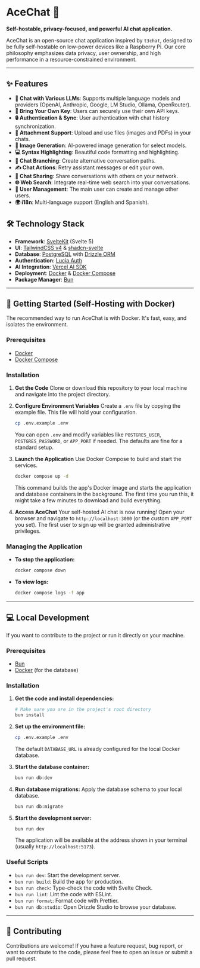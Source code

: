 # AceChat 🚀

**Self-hostable, privacy-focused, and powerful AI chat application.**

AceChat is an open-source chat application inspired by `t3chat`, designed to be fully self-hostable on low-power devices like a Raspberry Pi. Our core philosophy emphasizes data privacy, user ownership, and high performance in a resource-constrained environment.

<!-- Placeholder for a screenshot or demo GIF -->
<!-- ![AceChat Demo](link-to-your-demo.gif) -->

---

## ✨ Features

- **🧠 Chat with Various LLMs**: Supports multiple language models and providers (OpenAI, Anthropic, Google, LM Studio, Ollama, OpenRouter).
- **🔑 Bring Your Own Key**: Users can securely use their own API keys.
- **🔒 Authentication & Sync**: User authentication with chat history synchronization.
- **📎 Attachment Support**: Upload and use files (images and PDFs) in your chats.
- **🎨 Image Generation**: AI-powered image generation for select models.
- **💻 Syntax Highlighting**: Beautiful code formatting and highlighting.
- **🔀 Chat Branching**: Create alternative conversation paths.
- **✍️ Chat Actions**: Retry assistant messages or edit your own.
- **🔗 Chat Sharing**: Share conversations with others on your network.
- **🌐 Web Search**: Integrate real-time web search into your conversations.
- **👥 User Management**: The main user can create and manage other users.
- **🌍 i18n**: Multi-language support (English and Spanish).

## 🛠️ Technology Stack

- **Framework**: [SvelteKit](https://kit.svelte.dev/) (Svelte 5)
- **UI**: [TailwindCSS v4](https://tailwindcss.com/) & [shadcn-svelte](https://www.shadcn-svelte.com/)
- **Database**: [PostgreSQL](https://www.postgresql.org/) with [Drizzle ORM](https://orm.drizzle.team/)
- **Authentication**: [Lucia Auth](https://lucia-auth.com/)
- **AI Integration**: [Vercel AI SDK](https://sdk.vercel.ai/)
- **Deployment**: [Docker](https://www.docker.com/) & [Docker Compose](https://docs.docker.com/compose/)
- **Package Manager**: [Bun](https://bun.sh/)

---

## 🚀 Getting Started (Self-Hosting with Docker)

The recommended way to run AceChat is with Docker. It's fast, easy, and isolates the environment.

### Prerequisites

- [Docker](https://docs.docker.com/get-docker/)
- [Docker Compose](https://docs.docker.com/compose/install/)

### Installation

1.  **Get the Code**
    Clone or download this repository to your local machine and navigate into the project directory.

2.  **Configure Environment Variables**
    Create a `.env` file by copying the example file. This file will hold your configuration.

    ```bash
    cp .env.example .env
    ```

    You can open `.env` and modify variables like `POSTGRES_USER`, `POSTGRES_PASSWORD`, or `APP_PORT` if needed. The defaults are fine for a standard setup.

3.  **Launch the Application**
    Use Docker Compose to build and start the services.

    ```bash
    docker compose up -d
    ```

    This command builds the app's Docker image and starts the application and database containers in the background. The first time you run this, it might take a few minutes to download and build everything.

4.  **Access AceChat**
    Your self-hosted AI chat is now running! Open your browser and navigate to `http://localhost:3000` (or the custom `APP_PORT` you set). The first user to sign up will be granted administrative privileges.

### Managing the Application

- **To stop the application:**
  ```bash
  docker compose down
  ```
- **To view logs:**
  ```bash
  docker compose logs -f app
  ```

---

## 💻 Local Development

If you want to contribute to the project or run it directly on your machine.

### Prerequisites

- [Bun](https://bun.sh/docs/installation)
- [Docker](https://docs.docker.com/get-docker/) (for the database)

### Installation

1.  **Get the code and install dependencies:**

    ```bash
    # Make sure you are in the project's root directory
    bun install
    ```

2.  **Set up the environment file:**

    ```bash
    cp .env.example .env
    ```

    The default `DATABASE_URL` is already configured for the local Docker database.

3.  **Start the database container:**

    ```bash
    bun run db:dev
    ```

4.  **Run database migrations:**
    Apply the database schema to your local database.

    ```bash
    bun run db:migrate
    ```

5.  **Start the development server:**
    ```bash
    bun run dev
    ```
    The application will be available at the address shown in your terminal (usually `http://localhost:5173`).

### Useful Scripts

- `bun run dev`: Start the development server.
- `bun run build`: Build the app for production.
- `bun run check`: Type-check the code with Svelte Check.
- `bun run lint`: Lint the code with ESLint.
- `bun run format`: Format code with Prettier.
- `bun run db:studio`: Open Drizzle Studio to browse your database.

---

## 🤝 Contributing

Contributions are welcome! If you have a feature request, bug report, or want to contribute to the code, please feel free to open an issue or submit a pull request.
